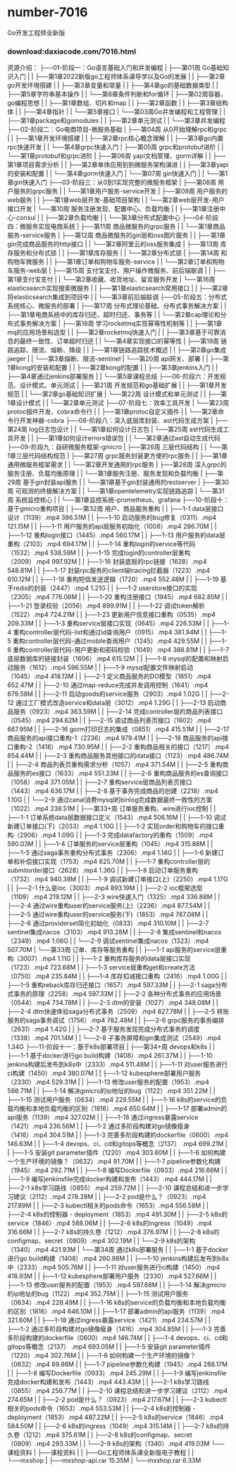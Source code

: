 # number-7016
Go开发工程师全新版
### download:daxiacode.com/7016.html
资源介绍：
├──01-阶段一：Go语言基础入门和并发编程
| ├──第01周 Go基础知识入门
| | ├──第1章2022新版go工程师体系课导学以及Go的发展
| | ├──第2章go开发环境搭建
| | ├──第3章变量和常量
| | ├──第4章go的基础数据类型
| | ├──第5章字符串基本操作
| | └──第6章条件判断和for循环
| ├──第02周容器，go编程思想
| | ├──第1章数组、切片和map
| | ├──第2章函数
| | ├──第3章结构体
| | ├──第4章指针
| | └──第5章接口
| └──第03周Go并发编程和工程管理
| | ├──第1章package和gomodules
| | ├──第2章单元测试
| | └──第3章并发编程
├──02-阶段二：Go电商项目-微服务基础
| ├──第04周 从0开始理解rpc和grpc
| | ├──第1章开发环境搭建
| | ├──第2章rpc核心概念理解
| | ├──第3章go内置rpc快速开发
| | └──第4章grpc快速入门
| ├──第05周 grpc和protobuf进阶
| | └──第1章protobuf和grpc进阶
| ├──第06周 yapi文档管理、gorm详解
| | ├──第1章项目需求分析
| | ├──第2章单体应用到到微服务架构演进
| | ├──第3章yapi的安装和配置
| | └──第4章gorm快速入门
| └──第07周 gin快速入门
| | └──第1章gin快速入门
├──03-阶段三：从0到1实现完整的微服务框架
| ├──第08周 用户服务的grpc服务
| | └──第1章用户服务-service开发
| ├──第09周 用户服务的web服务
| | ├──第1章web层开发-基础项目架构
| | └──第2章web层开发-用户接口开发
| └──第10周 服务注册发现、配置中心、负载均衡
| | ├──第1章注册中心-consul
| | ├──第2章负载均衡
| | └──第3章分布式配置中心
├──04-阶段四：微服务实现电商系统
| ├──第11周 商品微服务的grpc服务
| | └──第1章商品服务-service服务
| ├──第12周 商品微服务的gin层和oss图片服务
| | ├──第1章gin完成商品服务的http接口
| | └──第2章阿里云的oss服务集成
| ├──第13周 库存服务和分布式锁
| | ├──第1章库存服务
| | └──第2章分布式锁
| ├──第14周 和购物车微服务
| | ├──第1章订单和购物车服务-service
| | └──第2章订单和购物车服务-web层
| ├──第15周 支付宝支付、用户操作微服务、前后端联调
| | ├──第1章支付宝支付
| | └──第2章收藏、收货地址、留言服务开发
| └──第16周 elasticsearch实现搜索微服务
| | ├──第1章elasticsearch常用接口
| | ├──第2章将elasticsearch集成到项目中
| | └──第3章前后端联调
├──05-阶段五：分布式系统核心、微服务的部署
| ├──第17周 分布式理论基础、分布式事务解决方案
| | ├──第1章电商系统中的库存归还、超时归还、事务等
| | └──第2章cap理论和分布式事务解决方案
| ├──第18周 学习rocketmq实现幂等性机制等
| | ├──第1章mq的应用场景和选型
| | ├──第2章rocketmq快速入门
| | ├──第3章基于可靠消息的最终一致性、订单超时归还
| | └──第4章实现接口的幂等性
| ├──第19周 链路追踪、限流、熔断、降级
| | ├──第1章链路追踪技术概述
| | ├──第2章go集成jaeger
| | └──第3章熔断、限流-sentinel
| └──第20周 api网关、部署
| | ├──第1章kong的安装和配置
| | ├──第2章kong的配置
| | ├──第3章jenkins入门
| | ├──第4章通过jenkins部署服务
| | └──第5章课程总结
├──06-阶段六：开发规范、设计模式、单元测试
| ├──第21周 开发规范和go基础扩展
| | ├──第1章开发规范
| | └──第2章go基础知识扩展
| └──第22周 设计模式和单元测试
| | ├──第1章设计模式
| | └──第2章单元测试
├──07-阶段七：效率工具开发
| └──第23周 protoc插件开发、cobra命令行
| | ├──第1章protoc自定义插件
| | └──第2章命令行开发神器-cobra
├──08-阶段八：深入底层库封装、ast代码生成方案
| ├──第24周 log日志包设计
| | └──第1章如何设计日志包
| └──第25周 ast代码生成工具开发
| | ├──第1章如何设计errors错误包
| | └──第2章通过ast自动生成代码
├──09-阶段九：自研微服务框架-gmicro
| ├──第26周 三层代码结构
| | └──第1章三层代码结构规范
| ├──第27周 grpc服务封装更方便的rpc服务
| | ├──第1章通用微服务框架需求
| | └──第2章开发通用的rpc服务
| ├──第28周 深入grpc的服务注册、负载均衡原理
| | └──第1章服务注册、服务发现和负载均衡
| ├──第29周 基于gin封装api服务
| | └──第1章基于gin封装通用的restserver
| ├──第30周 可观测的终极解决方案
| | └──第1章opentelemetry实现链路追踪
| └──第31周 系统监控核心
| | └──第1章监控系统-prometheus、grafana
├──10-阶段十：基于gmicro重构项目
| ├──第32周 用户、商品服务重构
| | ├──1-1 data层接口设计（1139）.mp4 386.51M
| | ├──1-10 启动服务的bug修复（0311）.mp4 121.15M
| | ├──1-11 用户服务的api层服务初始化（1008）.mp4 286.70M
| | ├──1-12 重构login接口（1445）.mp4 560.17M
| | ├──1-13 用户服务的data层重构（2103）.mp4 694.17M
| | ├──1-14 重构login的service等代码（1532）.mp4 538.59M
| | ├──1-15 完成login的controller层重构（2009）.mp4 997.92M
| | ├──1-16 封装底层的rpc链接（1628）.mp4 548.81M
| | ├──1-17 封装rpc服务的client端tracing拦截器（1223）.mp4 610.12M
| | ├──1-18 重构短信发送逻辑（1720）.mp4 552.48M
| | ├──1-19 基于redis的封装（2447）.mp4 1.21G
| | ├──1-2 userstore接口的实现（2305）.mp4 776.06M
| | ├──1-20 重构注册接口（1945）.mp4 682.85M
| | ├──1-21 登录校验（2056）.mp4 899.91M
| | ├──1-22 调试token解析（1522）.mp4 724.21M
| | ├──1-23 更新用户信息接口重构（0535）.mp4 209.33M
| | ├──1-3 重构service层接口实现（0645）.mp4 226.53M
| | ├──1-4 重构controller层代码-list和通过id查询用户（0915）.mp4 381.94M
| | ├──1-5 重构controller层代码-通过mobile查询用户（1245）.mp4 429.55M
| | ├──1-6 重构controller层代码-用户更新和密码校验（1049）.mp4 388.81M
| | ├──1-7 底层数据库的链接封装（1606）.mp4 615.12M
| | ├──1-8 mysql的配置和映射启动服务（1612）.mp4 596.55M
| | ├──1-9 mysql配置文件映射启动（1045）.mp4 418.13M
| | ├──2-1 定义商品服务的DO模型（1851）.mp4 652.47M
| | ├──2-10 通过map-reduce完成并发调用控制（1641）.mp4 679.58M
| | ├──2-11 启动goods的service服务（2903）.mp4 1.02G
| | ├──2-12 通过工厂模式改造service和data层（3012）.mp4 1.29G
| | ├──2-13 启动商品服务（0923）.mp4 363.59M
| | ├──2-14 完成controller层的商品列表接口（0545）.mp4 294.62M
| | ├──2-15 调试商品列表页接口（1602）.mp4 667.95M
| | ├──2-16 gorm打印日志的集成（0851）.mp4 415.51M
| | ├──2-17 商品服务的api接口重构-1（2236）.mp4 979.41M
| | ├──2-18 商品服务的api接口重构-2（1418）.mp4 730.95M
| | ├──2-2 重构商品相关的接口（1217）.mp4 654.44M
| | ├──2-3 重构商品服务其他接口的data接口（1123）.mp4 486.74M
| | ├──2-4 商品列表页重构需求分析（1057）.mp4 371.54M
| | ├──2-5 重构商品服务的es接口（1633）.mp4 551.23M
| | ├──2-6 重构商品服务的es查询接口（1058）.mp4 371.05M
| | ├──2-7 重构service层商品列表页接口（1443）.mp4 636.17M
| | ├──2-8 基于事务完成商品的创建（2218）.mp4 1.10G
| | └──2-9 通过canal消费mysql的binlog完成数据最终一致性的方案（1022）.mp4 238.51M
| ├──第33+周 订单服务重构、wire进行ioc控制
| | ├──1-1 订单系统data层数据接口定义（1543）.mp4 506.16M
| | ├──1-10 调试新建订单接口(下)（2033）.mp4 1.10G
| | ├──1-2 实现order和购物车的接口重构（2906）.mp4 1.09G
| | ├──1-3 完成datafactory的重构（1509）.mp4 590.03M
| | ├──1-4 订单服务的service层重构（1045）.mp4 315.88M
| | ├──1-5 通过saga事务重构分布式事务（2306）.mp4 1.14G
| | ├──1-6 新建订单和补偿接口实现（1753）.mp4 625.70M
| | ├──1-7 重构controller层的submitorder接口（2628）.mp4 1.36G
| | ├──1-8 启动订单服务重构（1732）.mp4 940.38M
| | ├──1-9 调试新建订单接口(上)（2250）.mp4 1.17G
| | ├──2-1 什么是ioc（3003）.mp4 893.19M
| | ├──2-2 ioc框架选型（1109）.mp4 219.12M
| | ├──2-3 wire快速入门（1325）.mp4 336.88M
| | ├──2-4 通过wire重构user的service服务(上)（2236）.mp4 877.54M
| | ├──2-5 通过wire重构user的service服务(下)（1853）.mp4 767.08M
| | ├──2-6 通过providerset简化初始化（0833）.mp4 310.10M
| | ├──2-7 sentinel集成nacos（3103）.mp4 913.28M
| | ├──2-8 集成sentinel和nacos（2349）.mp4 1.06G
| | └──2-9 调试sentinel集成nacos（1323）.mp4 507.70M
| └──第33周 订单、库存等服务重构
| | ├──1-1 api服务的service层重构（3007）.mp4 1.11G
| | ├──1-2 重构库存服务的data层接口实现（1723）.mp4 723.68M
| | ├──1-3 service层重构get和create方法（0750）.mp4 235.84M
| | ├──1-4 库存扣减接口重构（2416）.mp4 1.00G
| | ├──1-5 重构reback库存归还接口（1657）.mp4 597.33M
| | ├──2-1 saga分布式事务的原理（2258）.mp4 597.33M
| | ├──2-2 各种分布式事务的应用场景（0544）.mp4 734.78M
| | ├──2-3 dtm的安装（1027）.mp4 348.08M
| | ├──2-4 dtm快速体验saga分布式事务（2509）.mp4 827.78M
| | ├──2-5 转账服务的saga事务调试（1756）.mp4 782.48M
| | ├──2-6 grpc服务的事务编排（2631）.mp4 1.42G
| | ├──2-7 基于服务发现完成分布式事务的调度（1338）.mp4 701.14M
| | └──2-8 子事务屏障和gin集成测试（2549）.mp4 1.34G
├──11-阶段十一：基于k8s部署项目
| ├──第34+周 devops和k8s
| | ├──1-1 基于docker进行go build构建（1408）.mp4 261.37M
| | ├──1-10 jenkins构建后发布到k8s中（2333）.mp4 511.48M
| | ├──1-11 对user服务进行ci构建（1450）.mp4 380.07M
| | ├──1-12 kubesphere部署用户服务（2330）.mp4 529.31M
| | ├──1-13 修改user服务的配置（1953）.mp4 598.71M
| | ├──1-14 解决gmicro的ip地址的bug（1122）.mp4 351.22M
| | ├──1-15 测试用户服务（0634）.mp4 229.55M
| | ├──1-16 k8s的service的负载均衡和本地负载均衡的区别（1816）.mp4 650.64M
| | ├──1-17 部署admin的api服务（1139）.mp4 327.02M
| | ├──1-18 通过ingress暴露service（1421）.mp4 236.56M
| | ├──1-2 通过多阶段构建对go镜像瘦身（1416）.mp4 304.51M
| | ├──1-3 完善多阶段构建的dockerfile（0600）.mp4 146.63M
| | ├──1-4 devops、ci、cd和gitops等概念（2137） .mp4 699.21M
| | ├──1-5 安装git parameter插件（1220）.mp4 303.60M
| | ├──1-6 如何构建一个生产环境的镜像？（0632）.mp4 91.70M
| | ├──1-7 pipeline参数化构建（1945）.mp4 292.71M
| | ├──1-8 编写Dockerfile（0933）.mp4 216.66M
| | ├──1-9 编写jenkinsfile完成docker构建和发布（1443）.mp4 444.17M
| | ├──2-1 k8s学习路线（0855）.mp4 259.72M
| | ├──2-10 课程总结和进一步学习建议（2112）.mp4 278.28M
| | ├──2-2 pod是什么？（0923）.mp4 217.89M
| | ├──2-3 kubectl相关的pods命令（1653）.mp4 556.58M
| | ├──2-4 k8s的控制器 - deployment（1853）.mp4 491.30M
| | ├──2-5 k8s的service（1846）.mp4 588.06M
| | ├──2-6 k8s的ingress（1049）.mp4 316.66M
| | ├──2-7 k8s的持久卷（1212）.mp4 376.97M
| | ├──2-8 k8s的configmap、secret（0809）.mp4 302.19M
| | └──2-9 k8s的架构（1340）.mp4 421.93M
| └──第34周 通过k8s部署服务
| | ├──1-1 基于docker进行go build构建（1408）.mp4 260.98M
| | ├──1-10 jenkins构建后发布到k8s中（2333）.mp4 505.76M
| | ├──1-11 对user服务进行ci构建（1450）.mp4 418.93M
| | ├──1-12 kubesphere部署用户服务（2330）.mp4 527.66M
| | ├──1-13 修改user服务的配置（1953）.mp4 597.68M
| | ├──1-14 解决gmicro的ip地址的bug（1122）.mp4 352.75M
| | ├──1-15 测试用户服务（0634）.mp4 228.49M
| | ├──1-16 k8s的service的负载均衡和本地负载均衡的区别（1816）.mp4 646.10M
| | ├──1-17 部署admin的api服务（1139）.mp4 321.60M
| | ├──1-18 通过ingress暴露service（1421）.mp4 234.57M
| | ├──1-2 通过多阶段构建对go镜像瘦身（1416）.mp4 304.85M
| | ├──1-3 完善多阶段构建的dockerfile（0600）.mp4 146.74M
| | ├──1-4 devops、ci、cd和gitops等概念（2137） .mp4 693.05M
| | ├──1-5 安装git parameter插件（1220）.mp4 302.76M
| | ├──1-6 如何构建一个生产环境的镜像？（0632）.mp4 89.86M
| | ├──1-7 pipeline参数化构建（1945）.mp4 288.17M
| | ├──1-8 编写Dockerfile（0933）.mp4 245.29M
| | ├──1-9 编写jenkinsfile完成docker构建和发布（1443）.mp4 443.43M
| | ├──2-1 k8s学习路线（0855）.mp4 256.77M
| | ├──2-10 课程总结和进一步学习建议（2112）.mp4 274.65M
| | ├──2-2 pod是什么？（0923）.mp4 217.67M
| | ├──2-3 kubectl相关的pods命令（1653）.mp4 553.53M
| | ├──2-4 k8s的控制器 - deployment（1853）.mp4 487.22M
| | ├──2-5 k8s的service（1846）.mp4 584.50M
| | ├──2-6 k8s的ingress（1049）.mp4 315.14M
| | ├──2-7 k8s的持久卷（1212）.mp4 375.61M
| | ├──2-8 k8s的configmap、secret（0809）.mp4 293.33M
| | └──2-9 k8s的架构（1340）.mp4 419.03M
└──课程资料
| ├──课程资料
| | ├──Go工程师体系课全新版电子教程
| | └──mxshop
| ├──mxshop-api.rar 15.35M
| └──mxshop.rar 6.33M
